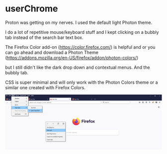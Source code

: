 # userChrome

Proton was getting on my nerves. I used the default light Photon theme.

I do a lot of repetitive mouse/keyboard stuff and I kept clicking on a bubbly tab instead of the search bar text box.

The Firefox Color add-on  (https://color.firefox.com/) is helpful and or you can go ahead and download 
a Photon Theme (https://addons.mozilla.org/en-US/firefox/addon/photon-colors/) 

but I still didn't like the dark drop down and contextual menus. And the bubbly tab.

CSS is super minimal and will only work with the Photon Colors theme or a similar one created with Firefox Colors.


![screenshot](https://github.com/lcenine/userChrome/blob/main/screenshot.jpg)
